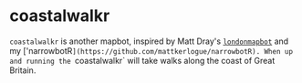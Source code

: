 
# coastalwalkr

<!-- badges: start -->
<!-- badges: end -->

`coastalwalkr` is another mapbot, inspired by Matt Dray's [`londonmapbot`](https://github.com/matt-dray/londonmapbot) and my ['narrowbotR`](https://github.com/mattkerlogue/narrowbotR). When up and running the `coastalwalkr` will take walks along the coast of Great Britain.
